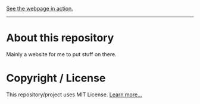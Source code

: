 [See the webpage in action.](https://skyventuree.github.io/)

----

# About this repository
Mainly a website for me to put stuff on there.

# Copyright / License
This repository/project uses MIT License. [Learn more...](https://mit-license.org)